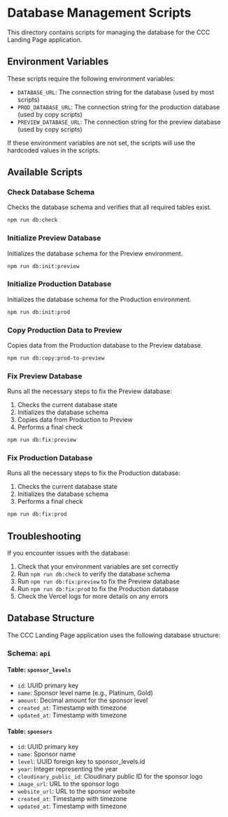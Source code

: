 # Database Management Scripts

This directory contains scripts for managing the database for the CCC Landing Page application.

## Environment Variables

These scripts require the following environment variables:

- `DATABASE_URL`: The connection string for the database (used by most scripts)
- `PROD_DATABASE_URL`: The connection string for the production database (used by copy scripts)
- `PREVIEW_DATABASE_URL`: The connection string for the preview database (used by copy scripts)

If these environment variables are not set, the scripts will use the hardcoded values in the scripts.

## Available Scripts

### Check Database Schema

Checks the database schema and verifies that all required tables exist.

```bash
npm run db:check
```

### Initialize Preview Database

Initializes the database schema for the Preview environment.

```bash
npm run db:init:preview
```

### Initialize Production Database

Initializes the database schema for the Production environment.

```bash
npm run db:init:prod
```

### Copy Production Data to Preview

Copies data from the Production database to the Preview database.

```bash
npm run db:copy:prod-to-preview
```

### Fix Preview Database

Runs all the necessary steps to fix the Preview database:
1. Checks the current database state
2. Initializes the database schema
3. Copies data from Production to Preview
4. Performs a final check

```bash
npm run db:fix:preview
```

### Fix Production Database

Runs all the necessary steps to fix the Production database:
1. Checks the current database state
2. Initializes the database schema
3. Performs a final check

```bash
npm run db:fix:prod
```

## Troubleshooting

If you encounter issues with the database:

1. Check that your environment variables are set correctly
2. Run `npm run db:check` to verify the database schema
3. Run `npm run db:fix:preview` to fix the Preview database
4. Run `npm run db:fix:prod` to fix the Production database
5. Check the Vercel logs for more details on any errors

## Database Structure

The CCC Landing Page application uses the following database structure:

### Schema: `api`

#### Table: `sponsor_levels`
- `id`: UUID primary key
- `name`: Sponsor level name (e.g., Platinum, Gold)
- `amount`: Decimal amount for the sponsor level
- `created_at`: Timestamp with timezone
- `updated_at`: Timestamp with timezone

#### Table: `sponsors`
- `id`: UUID primary key
- `name`: Sponsor name
- `level`: UUID foreign key to sponsor_levels.id
- `year`: Integer representing the year
- `cloudinary_public_id`: Cloudinary public ID for the sponsor logo
- `image_url`: URL to the sponsor logo
- `website_url`: URL to the sponsor website
- `created_at`: Timestamp with timezone
- `updated_at`: Timestamp with timezone 